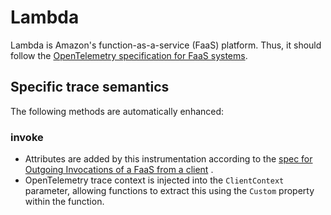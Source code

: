 # Lambda

Lambda is Amazon's function-as-a-service (FaaS) platform. Thus, it should follow the [OpenTelemetry specification for FaaS systems](https://github.com/open-telemetry/opentelemetry-specification/blob/main/specification/trace/semantic_conventions/faas.md).

## Specific trace semantics

The following methods are automatically enhanced:

### invoke

- Attributes are added by this instrumentation according to the [spec for Outgoing Invocations of a FaaS from a client](https://github.com/open-telemetry/opentelemetry-specification/blob/main/specification/trace/semantic_conventions/faas.md#outgoing-invocations) .
- OpenTelemetry trace context is injected into the `ClientContext` parameter, allowing functions to extract this using the `Custom` property within the function.
